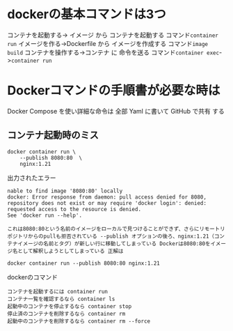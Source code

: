 # dockerの基本コマンドは3つ
コンテナを起動する-> イメージ から コンテナを起動する コマンド`container run`
イメージを作る->Dockerfile から イメージを作成する コマンド`image build`
コンテナを操作する->コンテナ に 命令を送る コマンド`container exec`->`container run`

# Dockerコマンドの手順書が必要な時は
Docker Compose を使い詳細な命令は 全部 Yaml に書いて GitHub で共有 する

## コンテナ起動時のミス
```
docker container run \
    --publish 8080:80  \
    nginx:1.21
```

出力されたエラー
```
nable to find image '8080:80' locally
docker: Error response from daemon: pull access denied for 8080, repository does not exist or may require 'docker login': denied: requested access to the resource is denied.
See 'docker run --help'.
```

`
これは8080:80という名前のイメージをローカルで見つけることができず、さらにリモートリポジトリからのpullも拒否されている
--publish オプションの後ろ、nginx:1.21（コンテナイメージの名前とタグ）が新しい行に移動してしまっている
Dockerは8080:80をイメージ名として解釈しようとしてしまっている
正解は
`
```
docker container run --publish 8080:80 nginx:1.21

```

dockerのコマンド
```
コンテナを起動するには container run
コンテナ一覧を確認するなら container ls
起動中のコンテナを停止するなら container stop
停止済のコンテナを削除するなら container rm
起動中のコンテナを削除するなら container rm --force

```
